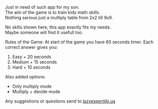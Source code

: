 Just in need of such app for my son.                        
The aim of the game is to train kids math skills.          
Nothing serious just a multiply table from 2x2 till 9x9.   
                                                                
No skills shown here, this app exactly fits my needs.      
Maybe someone will find it usefull too.                    

Rules of the Game:
At start of the game you have 60 seconds timer.
Each correct answer gives you:

1) Easy + 20 seconds
2) Medium + 15 seconds                                                               
3) Hard + 10 seconds

Also added options: 
- Only multiply mode
- Multiply + devide mode

Any suggestions or questions send to lazyexpert@i.ua
